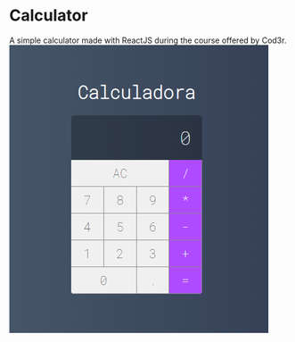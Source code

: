 # Calculator
A simple calculator made with ReactJS during the course offered by Cod3r.
<br>
<img src="https://github.com/amanda-santos/calculator/blob/master/app/assets/screenshot.PNG">
